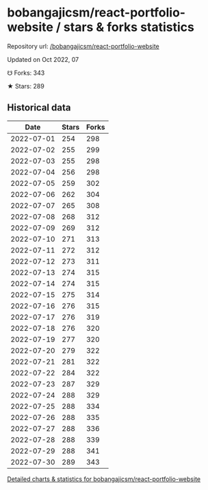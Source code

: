# bobangajicsm/react-portfolio-website / stars & forks statistics

Repository url: [/bobangajicsm/react-portfolio-website](https://github.com/bobangajicsm/react-portfolio-website)

Updated on Oct 2022, 07

☋ Forks: 343

★ Stars: 289

## Historical data
| Date | Stars | Forks |
|------|-------|-------|
| 2022-07-01 | 254 | 298 | 
| 2022-07-02 | 255 | 299 | 
| 2022-07-03 | 255 | 298 | 
| 2022-07-04 | 256 | 298 | 
| 2022-07-05 | 259 | 302 | 
| 2022-07-06 | 262 | 304 | 
| 2022-07-07 | 265 | 308 | 
| 2022-07-08 | 268 | 312 | 
| 2022-07-09 | 269 | 312 | 
| 2022-07-10 | 271 | 313 | 
| 2022-07-11 | 272 | 312 | 
| 2022-07-12 | 273 | 311 | 
| 2022-07-13 | 274 | 315 | 
| 2022-07-14 | 274 | 315 | 
| 2022-07-15 | 275 | 314 | 
| 2022-07-16 | 276 | 315 | 
| 2022-07-17 | 276 | 319 | 
| 2022-07-18 | 276 | 320 | 
| 2022-07-19 | 277 | 320 | 
| 2022-07-20 | 279 | 322 | 
| 2022-07-21 | 281 | 322 | 
| 2022-07-22 | 284 | 322 | 
| 2022-07-23 | 287 | 329 | 
| 2022-07-24 | 288 | 329 | 
| 2022-07-25 | 288 | 334 | 
| 2022-07-26 | 288 | 335 | 
| 2022-07-27 | 288 | 336 | 
| 2022-07-28 | 288 | 339 | 
| 2022-07-29 | 288 | 341 | 
| 2022-07-30 | 289 | 343 | 


[Detailed charts & statistics for bobangajicsm/react-portfolio-website](https://reviewgithub.com/rep/bobangajicsm/react-portfolio-website)
